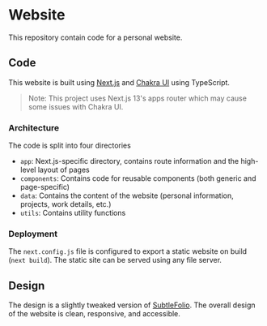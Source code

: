 # Website
This repository contain code for a personal website.

## Code
This website is built using [Next.js](https://nextjs.org/) and [Chakra UI](https://chakra-ui.com/) using TypeScript.

> Note: This project uses Next.js 13's apps router which may cause some issues with Chakra UI.


### Architecture
The code is split into four directories
- `app`: Next.js-specific directory, contains route information and the high-level layout of pages
- `components`: Contains code for reusable components (both generic and page-specific)
- `data`: Contains the content of the website (personal information, projects, work details, etc.)
- `utils`: Contains utility functions

### Deployment
The `next.config.js` file is configured to export a static website on build (`next build`). The static site can be served using any file server.

## Design
The design is a slightly tweaked version of [SubtleFolio](https://subtle.framer.website/).
The overall design of the website is clean, responsive, and accessible.